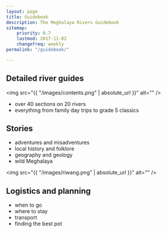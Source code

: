 ```yaml
---
layout: page
title: Guidebook
description: The Meghalaya Rivers Guidebook
sitemap:
    priority: 0.7
    lastmod: 2017-11-02
    changefreq: weekly
permalink: "/guidebook/"

---
```

## Detailed river guides

<span class="image right"><img src="{{ "/images/contents.png" | absolute_url }}" alt="" /></span>

* over 40 sections on 20 rivers
* everything from family day
trips to grade 5 classics

<!---
<span class="image right"><img src="{{ "/images/village.png" | absolute_url }}" alt="" /></span>

<span class="image right"><img src="{{ "/images/climate.png" | absolute_url }}" alt="" /></span>
-->

## Stories
* adventures and misadventures
* local history and folklore
* geography and geology
* wild Meghalaya


<span class="image right"><img src="{{ "/images/riwang.png" | absolute_url }}" alt="" /></span>


## Logistics and planning
* when to go
* where to stay
* transport
* finding the best pot


